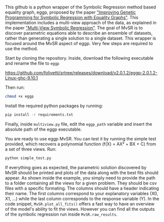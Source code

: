 This github is a python wrapper of the Symbolic Regression method based equality graph, eggp, proposed by the paper ["Improving Genetic Programming for Symbolic Regression with Equality Graphs"](https://arxiv.org/abs/2501.17848). This implementation includes a multi-view approach of the data, as explained in the paper ["Multi-View Symbolic Regression"](https://arxiv.org/abs/2402.04298). The goal of MvSR is to discover parametric equations able to describe an ensemble of datasets, rather than generating a single solution to a single dataset. This wrapper is focused around the MvSR aspect of eggp. Very few steps are required to use the method.


Start by cloning the repository. Inside, download the following executable and rename the file to ```eggp```


https://github.com/folivetti/srtree/releases/download/v2.0.1.2/eggp-2.0.1.2-Linux-ghc-9.10.1

Then run:
```sh
chmod +x eggp
```


Install the required python packages by running:

```sh
pip install -r requirements.txt
```

Finally, inside ```multiview.py``` file, edit the ```eggp_path``` variable and insert the absolute path of the eggp executable.


You are ready to use eggp MvSR. 
You can test it by running the simple test provided, which recovers a polynomial function (f(X) = AX² + BX + C) from a set of three views. Run:


```sh
python simple_test.py
```

If everything goes as expected, the parametric solution discovered by MvSR should be printed and plots of the data along with the best fits should appear. 
As shown inside the example, you simply need to provide the path to a folder containing all the views for a given problem. They should be csv files with a specific formating. The columns should have a header indicating their name. The first columns correspond to your explanatory variables (X0, X1, ...) while the last column corresponds to the response variable (Y). In the code snippet, ```MvSR.plot_all_fits()``` offers a fast way to have an overview of the model's ability to fit the views. However you can find all the outputs of the symbolic regression run inside `MvSR.raw_results`.

